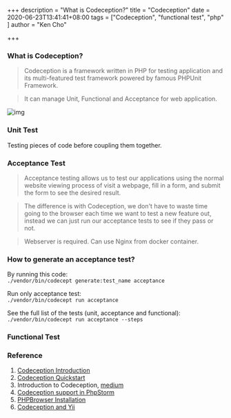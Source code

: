 +++
description = "What is Codeception?"
title = "Codeception"
date = 2020-06-23T13:41:41+08:00
tags = ["Codeception", "functional test", "php" ]
author = "Ken Cho"

+++

### What is Codeception?

>Codeception is a framework written in PHP for testing application and its multi-featured test framework powered by famous PHPUnit Framework.

>It can manage Unit, Functional and Acceptance for web application.

![img](/image/tests.png)

### Unit Test
Testing pieces of code before coupling them together.

### Acceptance Test
>Acceptance testing allows us to test our applications using the normal website viewing process of visit a webpage, fill in a form, and submit the form to see the desired result.

>The difference is with Codeception, we don't have to waste time going to the browser each time we want to test a new feature out, instead we can just run our acceptance tests to see if they pass or not.

>Webserver is required. Can use Nginx from docker container.

### How to generate an acceptance test?
By running this code:  
`./vendor/bin/codecept generate:test_name acceptance`  

Run only acceptance test:  
`./vendor/bin/codecept run acceptance`  

See the full list of the tests (unit, acceptance and functional):  
`./vendor/bin/codecept run acceptance --steps`  



### Functional Test





### Reference
1. [Codeception Introduction](https://codeception.com/docs/01-Introduction)
2. [Codeception Quickstart](https://codeception.com/quickstart)
3. Introduction to Codeception, [medium](https://medium.com/tech-tajawal/introduction-to-codeception-e18503136ba8)
4. [Codeception support in PhpStorm](https://www.youtube.com/watch?v=B3PE7w-jvjQ)
5. [PHPBrowser Installation](https://codeception.com/docs/modules/PhpBrowser)
6. [Codeception and Yii](https://codeception.com/for/yii)